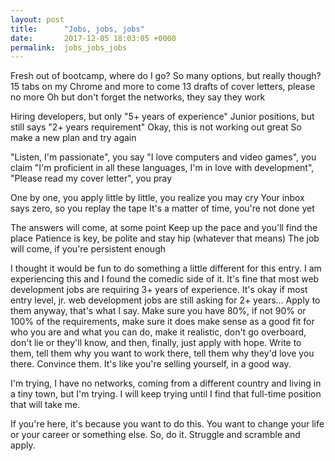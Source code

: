 ```yaml
---
layout: post
title:      "Jobs, jobs, jobs"
date:       2017-12-05 18:03:05 +0000
permalink:  jobs_jobs_jobs
---
```



Fresh out of bootcamp, where do I go?
So many options, but really though? 
15 tabs on my Chrome and more to come
13 drafts of cover letters, please no more
Oh but don't forget the networks, they say they work

Hiring developers, but only "5+ years of experience"
Junior positions, but still says "2+ years requirement"
Okay, this is not working out great
So make a new plan and try again 

"Listen, I'm passionate", you say
"I love computers and video games", you claim
"I'm proficient in all these languages, I'm in love with development",
"Please read my cover letter", you pray 

One by one, you apply 
little by little, you realize you may cry
Your inbox says zero, so you replay the tape
It's a matter of time, you're not done yet

The answers will come, at some point
Keep up the pace and you'll find the place
Patience is key, be polite and stay hip (whatever that means)
The job will come, if you're persistent enough 


I thought it would be fun to do something a little different for this entry. 
I am experiencing this and I found the comedic side of it. 
It's fine that most web development jobs are requiring 3+ years of experience. 
It's okay if most entry level, jr. web development jobs are still asking for 2+ years...
Apply to them anyway, that's what I say. 
Make sure you have 80%, if not 90% or 100% of the requirements,
make sure it does make sense as a good fit for who you are and what you can do, make it realistic, don't go overboard, 
don't lie or they'll know, and then, finally, just apply with hope. 
Write to them, tell them why you want to work there, tell them why they'd love you there. 
Convince them. It's like you're selling yourself, in a good way. 

I'm trying, I have no networks, coming from a different country and living in a tiny town, but I'm trying. I will keep trying until I find that full-time position that will take me.

If you're here, it's because you want to do this. You want to change your life or your career or something else.
So, do it. Struggle and scramble and apply.

